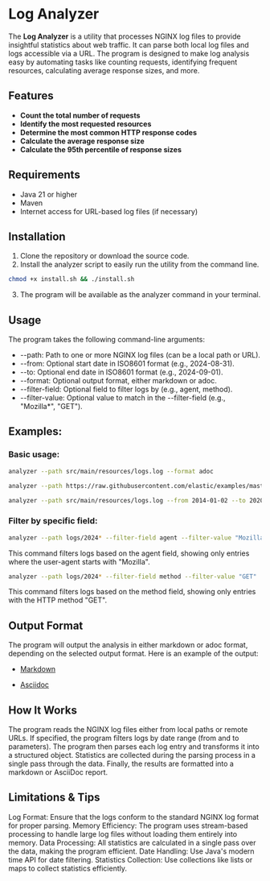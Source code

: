# Log Analyzer

The **Log Analyzer** is a utility that processes NGINX log files to provide insightful statistics about web traffic. It can parse both local log files and logs accessible via a URL. The program is designed to make log analysis easy by automating tasks like counting requests, identifying frequent resources, calculating average response sizes, and more.

## Features

- **Count the total number of requests**
- **Identify the most requested resources**
- **Determine the most common HTTP response codes**
- **Calculate the average response size**
- **Calculate the 95th percentile of response sizes**

## Requirements

- Java 21 or higher
- Maven
- Internet access for URL-based log files (if necessary)

## Installation

1. Clone the repository or download the source code.
2. Install the analyzer script to easily run the utility from the command line.

```bash
chmod +x install.sh && ./install.sh
```

3. The program will be available as the analyzer command in your terminal.

## Usage
The program takes the following command-line arguments:

- --path: Path to one or more NGINX log files (can be a local path or URL).
- --from: Optional start date in ISO8601 format (e.g., 2024-08-31).
- --to: Optional end date in ISO8601 format (e.g., 2024-09-01).
- --format: Optional output format, either markdown or adoc.
- --filter-field: Optional field to filter logs by (e.g., agent, method).
- --filter-value: Optional value to match in the --filter-field (e.g., "Mozilla*", "GET").

## Examples:
### Basic usage:
```bash
analyzer --path src/main/resources/logs.log --format adoc
```
```bash
analyzer --path https://raw.githubusercontent.com/elastic/examples/master/Common%20Data%20Formats/nginx_logs/nginx_logs --format adoc
```
```bash
analyzer --path src/main/resources/logs.log --from 2014-01-02 --to 2020-02-05 --format markdown
```

### Filter by specific field:
```bash
analyzer --path logs/2024* --filter-field agent --filter-value "Mozilla*"
```
This command filters logs based on the agent field, showing only entries where the user-agent starts with "Mozilla".

```bash
analyzer --path logs/2024* --filter-field method --filter-value "GET"
```
This command filters logs based on the method field, showing only entries with the HTTP method "GET".




## Output Format
The program will output the analysis in either markdown or adoc format, depending on the selected output format. Here is an example of the output:

- [Markdown](analyzer_output.md)

- [Asciidoc](analyzer_output.adoc)

## How It Works
The program reads the NGINX log files either from local paths or remote URLs.
If specified, the program filters logs by date range (from and to parameters).
The program then parses each log entry and transforms it into a structured object.
Statistics are collected during the parsing process in a single pass through the data.
Finally, the results are formatted into a markdown or AsciiDoc report.

## Limitations & Tips
Log Format: Ensure that the logs conform to the standard NGINX log format for proper parsing.
Memory Efficiency: The program uses stream-based processing to handle large log files without loading them entirely into memory.
Data Processing: All statistics are calculated in a single pass over the data, making the program efficient.
Date Handling: Use Java's modern time API for date filtering.
Statistics Collection: Use collections like lists or maps to collect statistics efficiently.
